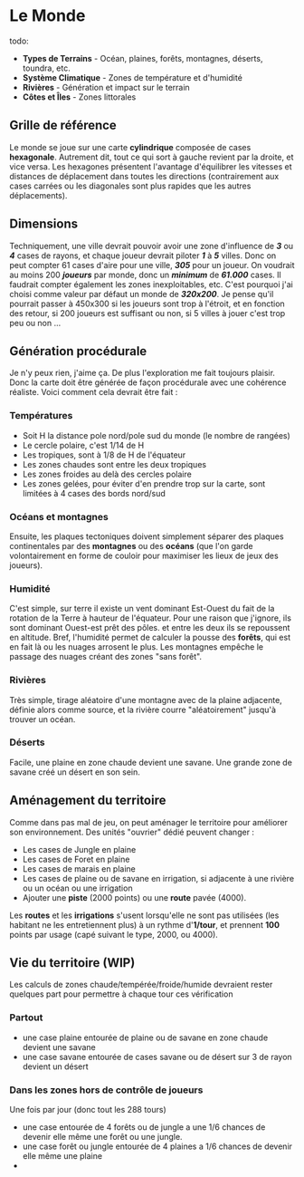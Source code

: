 # Le Monde


todo:
- **Types de Terrains** - Océan, plaines, forêts, montagnes, déserts, toundra, etc.
- **Système Climatique** - Zones de température et d'humidité
- **Rivières** - Génération et impact sur le terrain
- **Côtes et Îles** - Zones littorales

## Grille de référence
Le monde se joue sur une carte **cylindrique** composée de cases **hexagonale**. Autrement dit, tout ce qui sort à gauche revient par la droite, et vice versa. Les hexagones présentent l'avantage d'équilibrer les vitesses et distances de déplacement dans toutes les directions (contrairement aux cases carrées ou les diagonales sont plus rapides que les autres déplacements).
## Dimensions
Techniquement, une ville devrait pouvoir avoir une zone d'influence de **_3_** ou **_4_** cases de rayons, et chaque joueur devrait piloter **_1_** à **_5_** villes.
Donc on peut compter 61 cases d'aire pour une ville, **_305_** pour un joueur. On voudrait au moins 200 **_joueurs_** par monde, donc un **_minimum_** de **_61.000_** cases. Il faudrait compter également les zones inexploitables, etc. 
C'est pourquoi j'ai choisi comme valeur par défaut un monde de **_320x200_**. Je pense qu'il pourrait passer à 450x300 si les joueurs sont trop à l'étroit, et en fonction des retour, si 200 joueurs est suffisant ou non, si 5 villes à jouer c'est trop peu ou non ...
## Génération procédurale
Je n'y peux rien, j'aime ça. De plus l'exploration me fait toujours plaisir. Donc la carte doit être générée de façon procédurale avec une cohérence réaliste. Voici comment cela devrait être fait :
### Températures
 - Soit H la distance pole nord/pole sud du monde (le nombre de rangées)
 - Le cercle polaire, c'est 1/14 de H
 - Les tropiques, sont à 1/8 de H de l'équateur
 - Les zones chaudes sont entre les deux tropiques
 - Les zones froides au delà des cercles polaire
 - Les zones gelées, pour éviter d'en prendre trop sur la carte, sont limitées à 4 cases des bords nord/sud

### Océans et montagnes
 Ensuite, les plaques tectoniques doivent simplement séparer des plaques continentales par des **montagnes** ou des **océans** (que l'on garde volontairement en forme de couloir pour maximiser les lieux de jeux des joueurs).
### Humidité
C'est simple, sur terre il existe un vent dominant Est-Ouest du fait de la rotation de la Terre à hauteur de l'équateur. Pour une raison que j'ignore, ils sont dominant Ouest-est prêt des pôles. et entre les deux ils se repoussent en altitude. Bref, l'humidité permet de calculer la pousse des **forêts**, qui est en fait là ou les nuages arrosent le plus. Les montagnes empêche le passage des nuages créant des zones "sans forêt".
### Rivières
Très simple, tirage aléatoire d'une montagne avec de la plaine adjacente, définie alors comme source, et la rivière courre "aléatoirement" jusqu'à trouver un océan.
### Déserts
 Facile, une plaine en zone chaude devient une savane. Une grande zone de savane créé un désert en son sein.
 
## Aménagement du territoire
Comme dans pas mal de jeu, on peut aménager le territoire pour améliorer son environnement. Des unités "ouvrier" dédié peuvent changer :
 - Les cases de Jungle en plaine
 - Les cases de Foret en plaine
 - Les cases de marais en plaine
 - Les cases de plaine ou de savane en irrigation, si adjacente à une rivière ou un océan ou une irrigation
 - Ajouter une **piste** (2000 points) ou une **route** pavée (4000).

Les **routes** et les **irrigations** s'usent lorsqu'elle ne sont pas utilisées (les habitant ne les entretiennent plus) à un rythme d'**1/tour**, et prennent **100** points par usage (capé suivant le type, 2000, ou 4000).

## Vie du territoire (WIP)
Les calculs de zones chaude/tempérée/froide/humide devraient rester quelques part pour permettre à chaque tour ces vérification

### Partout
 - une case plaine entourée de plaine ou de savane en zone chaude devient une savane
 - une case savane entourée de cases savane ou de désert sur 3 de rayon devient un désert

### Dans les zones hors de contrôle de joueurs  
Une fois par jour (donc tout les 288 tours)
 - une case entourée de 4 forêts ou de jungle  a une 1/6 chances de devenir elle même une forêt ou une jungle.
 - une case forêt ou jungle entourée de 4 plaines a  1/6 chances de devenir elle même une plaine
 - 